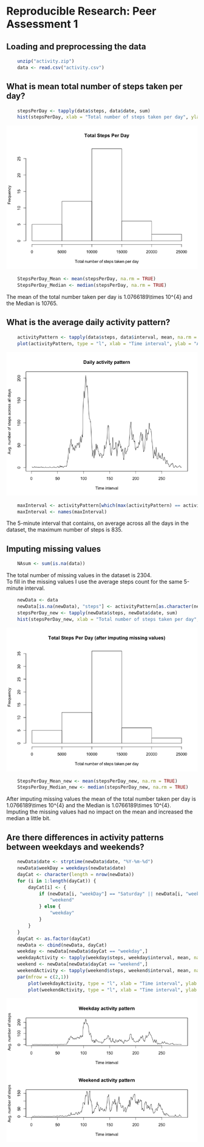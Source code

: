 # Reproducible Research: Peer Assessment 1



## Loading and preprocessing the data


```r
    unzip("activity.zip")
    data <- read.csv("activity.csv")
```

## What is mean total number of steps taken per day?


```r
    stepsPerDay <- tapply(data$steps, data$date, sum)
    hist(stepsPerDay, xlab = "Total number of steps taken per day", ylab = "Frequency", main = "Total Steps Per Day")
```

![](figure/stepsPerDay-1.png)<!-- -->

```r
    StepsPerDay_Mean <- mean(stepsPerDay, na.rm = TRUE)
    StepsPerDay_Median <- median(stepsPerDay, na.rm = TRUE)
```
The mean of the total number taken per day is 1.0766189\times 10^{4} and the Median is 10765.

## What is the average daily activity pattern?


```r
    activityPattern <- tapply(data$steps, data$interval, mean, na.rm = TRUE)
    plot(activityPattern, type = "l", xlab = "Time interval", ylab = "Avg. number of steps across all days", main = "Daily activity pattern")
```

![](figure/activityPattern-1.png)<!-- -->

```r
    maxInterval <- activityPattern[which(max(activityPattern) == activityPattern)]
    maxInterval <- names(maxInterval)
```

The 5-minute interval that contains, on average across all the days in the dataset,  the maximum number of steps is 835.

## Imputing missing values


```r
    NAsum <- sum(is.na(data))
```

The total number of missing values in the dataset is 2304.  
To fill in the missing values I use the average steps count for the same 5-minute interval.


```r
    newData <- data
    newData[is.na(newData), "steps"] <- activityPattern[as.character(newData[is.na(newData), "interval"])]
    stepsPerDay_new <- tapply(newData$steps, newData$date, sum)
    hist(stepsPerDay_new, xlab = "Total number of steps taken per day", ylab = "Frequency", main = "Total Steps Per Day (after imputing missing values)")
```

![](figure/missingReplace-1.png)<!-- -->

```r
    StepsPerDay_Mean_new <- mean(stepsPerDay_new, na.rm = TRUE)
    StepsPerDay_Median_new <- median(stepsPerDay_new, na.rm = TRUE)
```

After imputing missing values the mean of the total number taken per day is 1.0766189\times 10^{4} and the Median is 1.0766189\times 10^{4}.  
Imputing the missing values had no impact on the mean and increased the median a little bit.

## Are there differences in activity patterns between weekdays and weekends?


```r
    newData$date <- strptime(newData$date, "%Y-%m-%d")
    newData$weekDay = weekdays(newData$date)
    dayCat <- character(length = nrow(newData))
    for (i in 1:length(dayCat)) {
        dayCat[i] <- {
            if (newData[i, "weekDay"] == "Saturday" || newData[i, "weekDay"] == "Sunday") {
                "weekend"
            } else {
                "weekday"
            }
        }
    }
    dayCat <- as.factor(dayCat)
    newData <- cbind(newData, dayCat)
    weekday <- newData[newData$dayCat == "weekday",]
    weekdayActivity <- tapply(weekday$steps, weekday$interval, mean, na.rm = TRUE)
    weekend <- newData[newData$dayCat == "weekend",]
    weekendActivity <- tapply(weekend$steps, weekend$interval, mean, na.rm = TRUE)
    par(mfrow = c(2,1))
        plot(weekdayActivity, type = "l", xlab = "Time interval", ylab = "Avg. number of steps", main = "Weekday activity pattern")
        plot(weekendActivity, type = "l", xlab = "Time interval", ylab = "Avg. number of steps", main = "Weekend activity pattern")
```

![](figure/weekdays-1.png)<!-- -->
